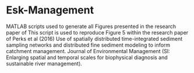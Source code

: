# Esk-Management
MATLAB scripts used to generate all Figures presented in the research paper of This script is used to reproduce Figure 5 within the research paper of Perks et al (2016) Use of spatially distributed time-integrated sediment sampling networks and distributed fine sediment modeling to inform catchment management. Journal of Environmental Management (SI: Enlarging spatial and temporal scales for biophysical diagnosis and sustainable river management).

